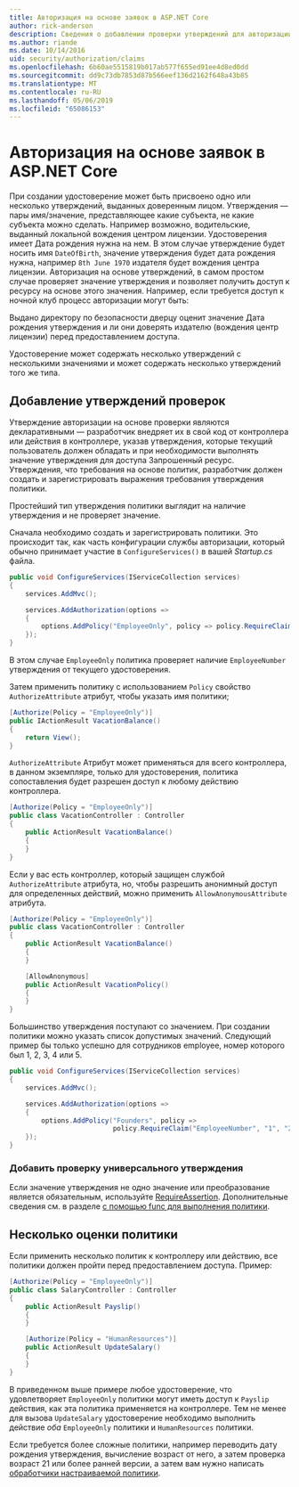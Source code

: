 ```yaml
---
title: Авторизация на основе заявок в ASP.NET Core
author: rick-anderson
description: Сведения о добавлении проверки утверждений для авторизации в приложении ASP.NET Core.
ms.author: riande
ms.date: 10/14/2016
uid: security/authorization/claims
ms.openlocfilehash: 6b60ae5515819b017ab577f655ed91ee4d8ed0dd
ms.sourcegitcommit: dd9c73db7853d87b566eef136d2162f648a43b85
ms.translationtype: MT
ms.contentlocale: ru-RU
ms.lasthandoff: 05/06/2019
ms.locfileid: "65086153"
---
```

# <a name="claims-based-authorization-in-aspnet-core"></a>Авторизация на основе заявок в ASP.NET Core

<a name="security-authorization-claims-based"></a>

При создании удостоверение может быть присвоено одно или несколько утверждений, выданных доверенным лицом. Утверждения — пары имя/значение, представляющее какие субъекта, не какие субъекта можно сделать. Например возможно, водительские, выданный локальной вождения центром лицензии. Удостоверения имеет Дата рождения нужна на нем. В этом случае утверждение будет носить имя `DateOfBirth`, значение утверждения будет дата рождения нужна, например `8th June 1970` издателя будет вождения центра лицензии. Авторизация на основе утверждений, в самом простом случае проверяет значение утверждения и позволяет получить доступ к ресурсу на основе этого значения. Например, если требуется доступ к ночной клуб процесс авторизации могут быть:

Выдано директору по безопасности дверцу оценит значение Дата рождения утверждения и ли они доверять издателю (вождения центр лицензии) перед предоставлением доступа.

Удостоверение может содержать несколько утверждений с несколькими значениями и может содержать несколько утверждений того же типа.

## <a name="adding-claims-checks"></a>Добавление утверждений проверок

Утверждение авторизации на основе проверки являются декларативными — разработчик внедряет их в свой код от контроллера или действия в контроллере, указав утверждения, которые текущий пользователь должен обладать и при необходимости выполнять значение утверждения для доступа Запрошенный ресурс. Утверждения, что требования на основе политик, разработчик должен создать и зарегистрировать выражения требования утверждения политики.

Простейший тип утверждения политики выглядит на наличие утверждения и не проверяет значение.

Сначала необходимо создать и зарегистрировать политики. Это происходит так, как часть конфигурации службы авторизации, который обычно принимает участие в `ConfigureServices()` в вашей *Startup.cs* файла.

```csharp
public void ConfigureServices(IServiceCollection services)
{
    services.AddMvc();

    services.AddAuthorization(options =>
    {
        options.AddPolicy("EmployeeOnly", policy => policy.RequireClaim("EmployeeNumber"));
    });
}
```

В этом случае `EmployeeOnly` политика проверяет наличие `EmployeeNumber` утверждения от текущего удостоверения.

Затем применить политику с использованием `Policy` свойство `AuthorizeAttribute` атрибут, чтобы указать имя политики;

```csharp
[Authorize(Policy = "EmployeeOnly")]
public IActionResult VacationBalance()
{
    return View();
}
```

`AuthorizeAttribute` Атрибут может применяться для всего контроллера, в данном экземпляре, только для удостоверения, политика сопоставления будет разрешен доступ к любому действию контроллера.

```csharp
[Authorize(Policy = "EmployeeOnly")]
public class VacationController : Controller
{
    public ActionResult VacationBalance()
    {
    }
}
```

Если у вас есть контроллер, который защищен службой `AuthorizeAttribute` атрибута, но, чтобы разрешить анонимный доступ для определенных действий, можно применить `AllowAnonymousAttribute` атрибута.

```csharp
[Authorize(Policy = "EmployeeOnly")]
public class VacationController : Controller
{
    public ActionResult VacationBalance()
    {
    }

    [AllowAnonymous]
    public ActionResult VacationPolicy()
    {
    }
}
```

Большинство утверждения поступают со значением. При создании политики можно указать список допустимых значений. Следующий пример бы только успешно для сотрудников employee, номер которого был 1, 2, 3, 4 или 5.

```csharp
public void ConfigureServices(IServiceCollection services)
{
    services.AddMvc();

    services.AddAuthorization(options =>
    {
        options.AddPolicy("Founders", policy =>
                          policy.RequireClaim("EmployeeNumber", "1", "2", "3", "4", "5"));
    });
}
```

### <a name="add-a-generic-claim-check"></a>Добавить проверку универсального утверждения

Если значение утверждения не одно значение или преобразование является обязательным, используйте [RequireAssertion](/dotnet/api/microsoft.aspnetcore.authorization.authorizationpolicybuilder.requireassertion). Дополнительные сведения см. в разделе [с помощью func для выполнения политики](xref:security/authorization/policies#using-a-func-to-fulfill-a-policy).

## <a name="multiple-policy-evaluation"></a>Несколько оценки политики

Если применить несколько политик к контроллеру или действию, все политики должен пройти перед предоставлением доступа. Пример:

```csharp
[Authorize(Policy = "EmployeeOnly")]
public class SalaryController : Controller
{
    public ActionResult Payslip()
    {
    }

    [Authorize(Policy = "HumanResources")]
    public ActionResult UpdateSalary()
    {
    }
}
```

В приведенном выше примере любое удостоверение, что удовлетворяет `EmployeeOnly` политики могут иметь доступ к `Payslip` действия, как эта политика применяется на контроллере. Тем не менее для вызова `UpdateSalary` удостоверение необходимо выполнить действие *оба* `EmployeeOnly` политики и `HumanResources` политики.

Если требуется более сложные политики, например переводить дату рождения утверждения, вычисление возраст от него, а затем проверка возраст 21 или более ранней версии, а затем вам нужно написать [обработчики настраиваемой политики](xref:security/authorization/policies).
